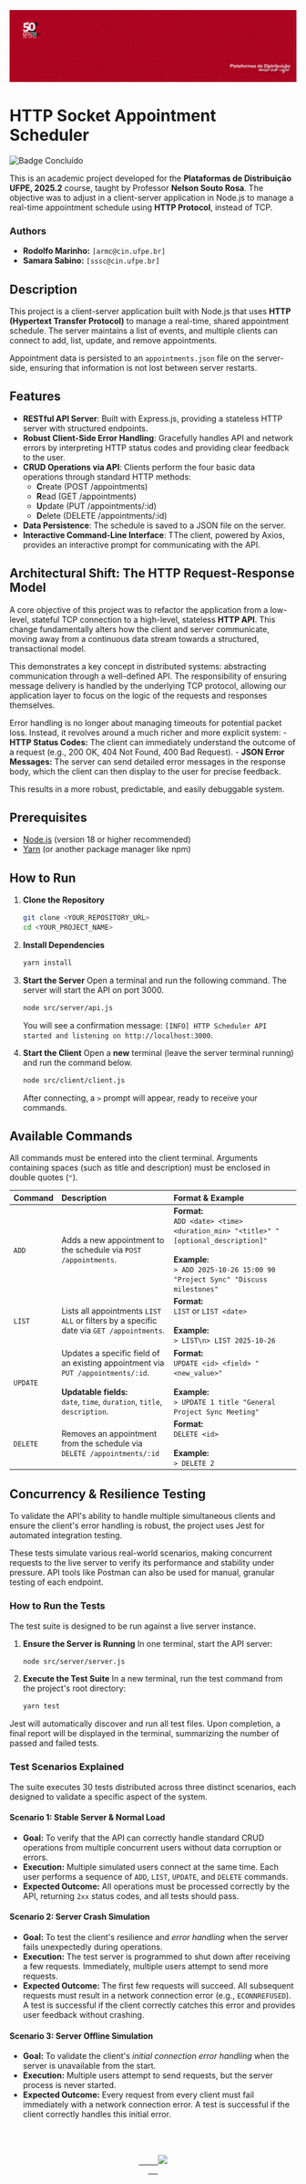 ![HTTP Socket Appointment Scheduler](assets/banner.png)

# HTTP Socket Appointment Scheduler
![Badge Concluído](https://img.shields.io/static/v1?label=STATUS&message=Completed&color=af0421&style=for-the-badge)

This is an academic project developed for the **Plataformas de Distribuição UFPE, 2025.2** course, taught by Professor **Nelson Souto Rosa**. The objective was to adjust in a client-server application in Node.js to manage a real-time appointment schedule using **HTTP Protocol**, instead of TCP.

### Authors
* **Rodolfo Marinho:** `[armc@cin.ufpe.br]`
* **Samara Sabino:** `[sssc@cin.ufpe.br]`

## Description

This project is a client-server application built with Node.js that uses **HTTP (Hypertext Transfer Protocol)** to manage a real-time, shared appointment schedule. The server maintains a list of events, and multiple clients can connect to add, list, update, and remove appointments.

Appointment data is persisted to an `appointments.json` file on the server-side, ensuring that information is not lost between server restarts.

## Features

- **RESTful API Server**: Built with Express.js, providing a stateless HTTP server with structured endpoints.
- **Robust Client-Side Error Handling**: Gracefully handles API and network errors by interpreting HTTP status codes and providing clear feedback to the user.
- **CRUD Operations via API**: Clients perform the four basic data operations through standard HTTP methods:
    - **C**reate (POST /appointments)
    - **R**ead (GET /appointments)
    - **U**pdate (PUT /appointments/:id)
    - **D**elete (DELETE /appointments/:id)
- **Data Persistence**: The schedule is saved to a JSON file on the server.
- **Interactive Command-Line Interface**: TThe client, powered by Axios, provides an interactive prompt for communicating with the API.

## Architectural Shift: The HTTP Request-Response Model

A core objective of this project was to refactor the application from a low-level, stateful TCP connection to a high-level, stateless **HTTP API**. This change fundamentally alters how the client and server communicate, moving away from a continuous data stream towards a structured, transactional model.

This demonstrates a key concept in distributed systems: abstracting communication through a well-defined API. The responsibility of ensuring message delivery is handled by the underlying TCP protocol, allowing our application layer to focus on the logic of the requests and responses themselves.

Error handling is no longer about managing timeouts for potential packet loss. Instead, it revolves around a much richer and more explicit system:
    - **HTTP Status Codes:** The client can immediately understand the outcome of a request (e.g., 200 OK, 404 Not Found, 400 Bad Request).
    - **JSON Error Messages:** The server can send detailed error messages in the response body, which the client can then display to the user for precise feedback.

This results in a more robust, predictable, and easily debuggable system.

## Prerequisites

- [Node.js](https://nodejs.org/) (version 18 or higher recommended)
- [Yarn](https://yarnpkg.com/) (or another package manager like npm)

## How to Run

1.  **Clone the Repository**
    ```sh
    git clone <YOUR_REPOSITORY_URL>
    cd <YOUR_PROJECT_NAME>
    ```

2.  **Install Dependencies**
    ```sh
    yarn install
    ```

3.  **Start the Server**
    Open a terminal and run the following command. The server will start the API on port 3000.
    ```sh
    node src/server/api.js
    ```
    You will see a confirmation message: `[INFO] HTTP Scheduler API started and listening on http://localhost:3000`.

4.  **Start the Client**
    Open a **new** terminal (leave the server terminal running) and run the command below.
    ```sh
    node src/client/client.js
    ```
    After connecting, a `>` prompt will appear, ready to receive your commands.

## Available Commands

All commands must be entered into the client terminal. Arguments containing spaces (such as title and description) must be enclosed in double quotes (`"`).

| Command | Description | Format & Example |
| :--- | :--- | :--- |
| `ADD` | Adds a new appointment to the schedule via `POST /appointments`. | **Format:**<br>`ADD <date> <time> <duration_min> "<title>" "[optional_description]"`<br><br>**Example:**<br>```> ADD 2025-10-26 15:00 90 "Project Sync" "Discuss milestones"``` |
| `LIST` | Lists all appointments `LIST ALL` or filters by a specific date via `GET /appointments`. | **Format:**<br>`LIST` or `LIST <date>`<br><br>**Example:**<br>```> LIST\n> LIST 2025-10-26``` |
| `UPDATE` | Updates a specific field of an existing appointment via `PUT /appointments/:id`. <br><br>**Updatable fields:**<br>`date`, `time`, `duration`, `title`, `description`. | **Format:**<br>`UPDATE <id> <field> "<new_value>"`<br><br>**Example:**<br>```> UPDATE 1 title "General Project Sync Meeting"``` |
| `DELETE` | Removes an appointment from the schedule via `DELETE /appointments/:id` | **Format:**<br>`DELETE <id>`<br><br>**Example:**<br>```> DELETE 2``` |

## Concurrency & Resilience Testing

To validate the API's ability to handle multiple simultaneous clients and ensure the client's error handling is robust, the project uses Jest for automated integration testing.

These tests simulate various real-world scenarios, making concurrent requests to the live server to verify its performance and stability under pressure. API tools like Postman can also be used for manual, granular testing of each endpoint.

### How to Run the Tests

The test suite is designed to be run against a live server instance.

1.  **Ensure the Server is Running**
    In one terminal, start the API server:
    ```sh
    node src/server/server.js
    ```

2.  **Execute the Test Suite**
    In a new terminal, run the test command from the project's root directory:
    ```sh
    yarn test
    ```

Jest will automatically discover and run all test files. Upon completion, a final report will be displayed in the terminal, summarizing the number of passed and failed tests.

### Test Scenarios Explained

The suite executes 30 tests distributed across three distinct scenarios, each designed to validate a specific aspect of the system.

#### Scenario 1: Stable Server & Normal Load
* **Goal:** To verify that the API can correctly handle standard CRUD operations from multiple concurrent users without data corruption or errors.
* **Execution:** Multiple simulated users connect at the same time. Each user performs a sequence of `ADD`, `LIST`, `UPDATE`, and `DELETE` commands.
* **Expected Outcome:** All operations must be processed correctly by the API, returning `2xx` status codes, and all tests should pass.

#### Scenario 2: Server Crash Simulation
* **Goal:** To test the client's resilience and *error handling* when the server fails unexpectedly during operations.
* **Execution:** The test server is programmed to shut down after receiving a few requests. Immediately, multiple users attempt to send more requests.
* **Expected Outcome:** The first few requests will succeed. All subsequent requests must result in a network connection error (e.g., `ECONNREFUSED`). A test is successful if the client correctly catches this error and provides user feedback without crashing.

#### Scenario 3: Server Offline Simulation
* **Goal:** To validate the client's *initial connection error handling* when the server is unavailable from the start.
* **Execution:** Multiple users attempt to send requests, but the server process is never started.
* **Expected Outcome:** Every request from every client must fail immediately with a network connection error. A test is successful if the client correctly handles this initial error.

<br>
<div style="text-align: center; font-family: monospace; white-space: pre;">
  <a href="https://git.io/typing-svg">
    <img src="https://readme-typing-svg.demolab.com?font=Fira+Code&color=c92c36&width=435&lines=Thanks%20for%20your%20attention!">
  </a>
</div>
